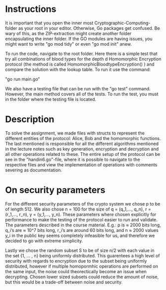 # Instructions #
It is important that you open the inner most Cryptographic-Computing-folder as your root in your editor. Otherwise, Go packages get confused. Be wary of this, as the ZIP-extraction might create another folder encapsulating the inner folder. If the GO modules are having issues, you might want to write "go mod tidy" or even "go mod init" anew.

To run the code, navigate to the root folder. Here there is a simple test that try all combinations of blood types for the depth d Homomorphic Encryption protocol (the method is called HomomorphicBloodtypeEncryption() ) and compare the solution with the lookup table. To run it use the command:

"go run main.go"


We also have a testing file that can be run with the "go test" command. However, the main method covers all of the tests. To run the test, you must in the folder where the testing file is located.

# Description #
To solve the assignment, we made files with structs to represent the different entities of the protocol: Alice, Bob and the homomorphic functions. The last mentioned is responsible for all the different algorithms mentioned in the lecture notes such as key generation, encryption and decryption and all other operations related to these. The entire setup of the protocol can be see in the "handin6.go"-file, where it is possible to navigate to the respective files and view the implementation of operations with comments severing as documentation.

# On security parameters #
For the different security parameters of the crypto system we chose p to be of length 512. We also chose n = 100 for the size of q = (q_1,..., q_n), r = (r_1,..., r_n), y = (y_1,..., y_n). These parameters where chosen explicitly for performance to make the testing of the protocol easier to run and validate. The parameters described in the course material. E.g.: 
p is ≈ 2000 bits long,  q_i’s are ≈ 10^7 bits long, r_i’s are around 60 bits long, and n ≈ 2000 values y_i in the public key seems completely infeasible for us, and therefore we decided to go with extreme simplicity.

Lastly we chose the random subset S to be of size n/2 with each value in the set {1, ... , n} being uniformly distributed. This guarentees a high level of security with regards to encryption due to the subset being uniformly distributed, however if multiple homopormhic operations are performed on the same input, the noise could theorectically become an issue when decrypting. Chosen lower sized subsets could reduce the amount of noise, but this would be a trade-off between noise and security.

